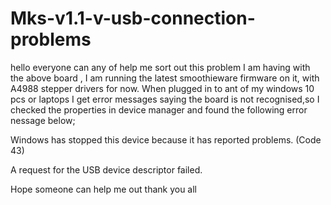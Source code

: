 # Mks-v1.1-v-usb-connection-problems

hello everyone
can any of help me sort out this problem I am having with the above board , I am running the latest smoothieware firmware on it, with A4988 stepper drivers for now.
When plugged in to ant of my windows 10 pcs or laptops I get error messages saying the board is not recognised,so I checked the properties in device manager and found the following error nessage below;

Windows has stopped this device because it has reported problems. (Code 43)

A request for the USB device descriptor failed.

Hope someone can help me out
thank you all
